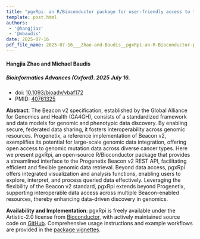 ```yaml
---
title: "pgxRpi: an R/Bioconductor package for user-friendly access to the Beacon v2 API"
template: post.html 
authors:
 - '@hangjiaz'
 - '@mbaudis'
date: 2025-07-16
pdf_file_name: 2025-07-16___Zhao-and-Baudis__pgxRpi-an-R-Bioconductor-package-for-user-friendly-access-to-the-Beacon-v2-API__Bioinformatics-Advances.pdf
---
```


#### Hangjia Zhao and Michael Baudis
##### Bioinformatics Advances (Oxford). 2025 July 16.
* doi: [10.1093/bioadv/vbaf172](https://doi.org/10.1093/bioadv/vbaf172)
* PMID: [40761325](https://pubmed.ncbi.nlm.nih.gov/40761325/)

**Abstract**: The Beacon v2 specification, established by the Global Alliance for Genomics and Health (GA4GH), consists of a standardized framework and data models for genomic and phenotypic data discovery. By enabling secure, federated data sharing, it fosters interoperability across genomic resources. Progenetix, a reference implementation of Beacon v2, exemplifies its potential for large-scale genomic data integration, offering open access to genomic mutation data across diverse cancer types. Here we present pgxRpi, an open-source R/Bioconductor package that provides a streamlined interface to the Progenetix Beacon v2 REST API, <!--more--> facilitating efficient and flexible genomic data retrieval. Beyond data access, pgxRpi offers integrated visualization and analysis functions, enabling users to explore, interpret, and process queried data effectively. Leveraging the flexibility of the Beacon v2 standard, pgxRpi extends beyond Progenetix, supporting interoperable data access across multiple Beacon-enabled resources, thereby enhancing data-driven discovery in genomics.

**Availability and Implementation**: pgxRpi is freely available under the Artistic-2.0 license from [Bioconductor](https://doi.org/doi:10.18129/B9.bioc.pgxRpi), with actively maintained source code on [GitHub](https://github.com/progenetix/pgxRpi). Comprehensive usage instructions and example workflows are provided in the [package vignettes](https://github.com/progenetix/pgxRpi/tree/devel/vignettes).
